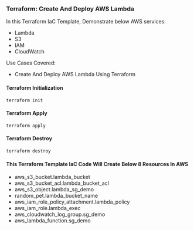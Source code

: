 ### Terraform: Create And Deploy AWS Lambda

In this Terraform IaC Template, Demonstrate below AWS services:
- Lambda
- S3
- IAM
- CloudWatch

Use Cases Covered:
- Create And Deploy AWS Lambda Using Terraform

#### Terraform Initialization
`terraform init`

#### Terraform Apply
`terraform apply`

#### Terraform Destroy
`terraform destroy`

#### This Terraform Template IaC Code Will Create Below 8 Resources In AWS
- aws_s3_bucket.lambda_bucket
- aws_s3_bucket_acl.lambda_bucket_acl
- aws_s3_object.lambda_sg_demo
- random_pet.lambda_bucket_name
- aws_iam_role_policy_attachment.lambda_policy
- aws_iam_role.lambda_exec
- aws_cloudwatch_log_group.sg_demo
- aws_lambda_function.sg_demo